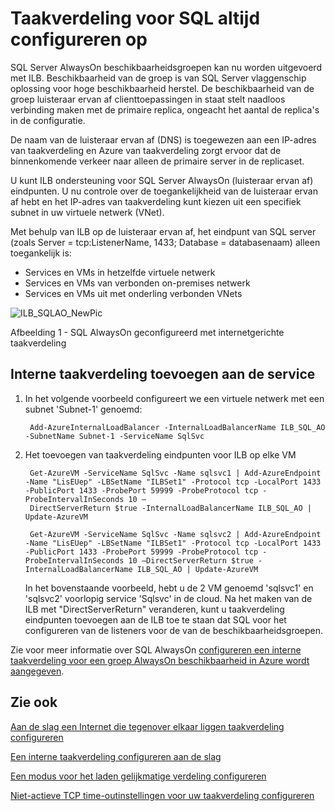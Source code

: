 <properties
   pageTitle="Taakverdeling voor SQL altijd configureren op | Microsoft Azure"
   description="Configureren van taakverdeling voor gebruik met SQL altijd op en hoe u gebruikmaken van powershell als u wilt maken van taakverdeling voor de SQL-implementatie"
   services="load-balancer"
   documentationCenter="na"
   authors="sdwheeler"
   manager="carmonm"
   editor="tysonn" />
<tags
   ms.service="load-balancer"
   ms.devlang="na"
   ms.topic="article"
   ms.tgt_pltfrm="na"
   ms.workload="infrastructure-services"
   ms.date="10/24/2016"
   ms.author="sewhee" />

# <a name="configure-load-balancer-for-sql-always-on"></a>Taakverdeling voor SQL altijd configureren op

SQL Server AlwaysOn beschikbaarheidsgroepen kan nu worden uitgevoerd met ILB. Beschikbaarheid van de groep is van SQL Server vlaggenschip oplossing voor hoge beschikbaarheid herstel. De beschikbaarheid van de groep luisteraar ervan af clienttoepassingen in staat stelt naadloos verbinding maken met de primaire replica, ongeacht het aantal de replica's in de configuratie.

De naam van de luisteraar ervan af (DNS) is toegewezen aan een IP-adres van taakverdeling en Azure van taakverdeling zorgt ervoor dat de binnenkomende verkeer naar alleen de primaire server in de replicaset.

U kunt ILB ondersteuning voor SQL Server AlwaysOn (luisteraar ervan af) eindpunten. U nu controle over de toegankelijkheid van de luisteraar ervan af hebt en het IP-adres van taakverdeling kunt kiezen uit een specifiek subnet in uw virtuele netwerk (VNet).

Met behulp van ILB op de luisteraar ervan af, het eindpunt van SQL server (zoals Server = tcp:ListenerName, 1433; Database = databasenaam) alleen toegankelijk is:

- Services en VMs in hetzelfde virtuele netwerk
- Services en VMs van verbonden on-premises netwerk
- Services en VMs uit met onderling verbonden VNets

![ILB_SQLAO_NewPic](./media/load-balancer-configure-sqlao/sqlao1.png)

Afbeelding 1 - SQL AlwaysOn geconfigureerd met internetgerichte taakverdeling

## <a name="add-internal-load-balancer-to-the-service"></a>Interne taakverdeling toevoegen aan de service

1. In het volgende voorbeeld configureert we een virtuele netwerk met een subnet 'Subnet-1' genoemd:

        Add-AzureInternalLoadBalancer -InternalLoadBalancerName ILB_SQL_AO -SubnetName Subnet-1 -ServiceName SqlSvc

2. Het toevoegen van taakverdeling eindpunten voor ILB op elke VM

        Get-AzureVM -ServiceName SqlSvc -Name sqlsvc1 | Add-AzureEndpoint -Name "LisEUep" -LBSetName "ILBSet1" -Protocol tcp -LocalPort 1433 -PublicPort 1433 -ProbePort 59999 -ProbeProtocol tcp -ProbeIntervalInSeconds 10 –
        DirectServerReturn $true -InternalLoadBalancerName ILB_SQL_AO | Update-AzureVM

        Get-AzureVM -ServiceName SqlSvc -Name sqlsvc2 | Add-AzureEndpoint -Name "LisEUep" -LBSetName "ILBSet1" -Protocol tcp -LocalPort 1433 -PublicPort 1433 -ProbePort 59999 -ProbeProtocol tcp -ProbeIntervalInSeconds 10 –DirectServerReturn $true -InternalLoadBalancerName ILB_SQL_AO | Update-AzureVM

    In het bovenstaande voorbeeld, hebt u de 2 VM genoemd 'sqlsvc1' en 'sqlsvc2' voorlopig service 'Sqlsvc' in de cloud. Na het maken van de ILB met "DirectServerReturn" veranderen, kunt u taakverdeling eindpunten toevoegen aan de ILB toe te staan dat SQL voor het configureren van de listeners voor de van de beschikbaarheidsgroepen.

Zie voor meer informatie over SQL AlwaysOn [configureren een interne taakverdeling voor een groep AlwaysOn beschikbaarheid in Azure wordt aangegeven](../virtual-machines/virtual-machines-windows-portal-sql-alwayson-int-listener.md).

## <a name="see-also"></a>Zie ook

[Aan de slag een Internet die tegenover elkaar liggen taakverdeling configureren](load-balancer-get-started-internet-arm-ps.md)

[Een interne taakverdeling configureren aan de slag](load-balancer-get-started-ilb-arm-ps.md)

[Een modus voor het laden gelijkmatige verdeling configureren](load-balancer-distribution-mode.md)

[Niet-actieve TCP time-outinstellingen voor uw taakverdeling configureren](load-balancer-tcp-idle-timeout.md)
